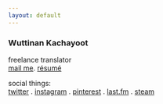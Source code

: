 ```yaml
---
layout: default
---
```


### Wuttinan Kachayoot

freelance translator  
[mail me](mailto:wuttinan@gmx.com). [résumé](http://www.linkedin.com/in/wuttinan)

social things:  
[twitter](http://twitter.com/wuttinan) . [instagram](http://instagr.am/wuttinanp) . [pinterest](http://pinterest.com/wuttinan) . [last.fm](http://last.fm/user/ping880727) . [steam](http://steamcommunity.com/id/wuttinan)
